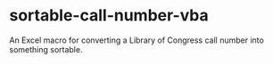 # sortable-call-number-vba
An Excel macro for converting a Library of Congress call number into something sortable.
